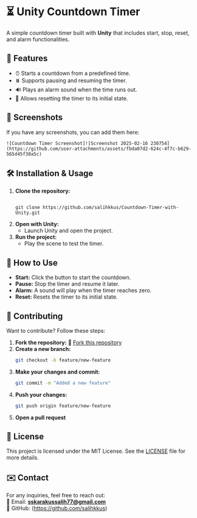 # ⏳ Unity Countdown Timer  

A simple countdown timer built with **Unity** that includes start, stop, reset, and alarm functionalities.  

## 🚀 Features  
- ⏰ Starts a countdown from a predefined time.  
- ⏸️ Supports pausing and resuming the timer.  
- 🔊 Plays an alarm sound when the time runs out.  
- 🔄 Allows resetting the timer to its initial state.  

## 📸 Screenshots  
If you have any screenshots, you can add them here:  
```
![Countdown Timer Screenshot]![Screenshot 2025-02-16 230754](https://github.com/user-attachments/assets/fbda07d2-624c-4f7c-b629-565d45f30a5c)

```

## 🛠️ Installation & Usage  
1. **Clone the repository:**  
   ```sh!

   git clone https://github.com/salihkkus/Countdown-Timer-with-Unity.git
   ```
2. **Open with Unity:**  
   - Launch Unity and open the project.  
3. **Run the project:**  
   - Play the scene to test the timer.  

## 📝 How to Use  
- **Start:** Click the button to start the countdown.  
- **Pause:** Stop the timer and resume it later.  
- **Alarm:** A sound will play when the timer reaches zero.  
- **Reset:** Resets the timer to its initial state.  

## 🔧 Contributing  
Want to contribute? Follow these steps:  
1. **Fork the repository:** 📌 [Fork this repository](https://github.com/salihkkus/Countdown-Timer-with-Unity/fork)  
2. **Create a new branch:**  
   ```sh
   git checkout -b feature/new-feature
   ```
3. **Make your changes and commit:**  
   ```sh
   git commit -m "Added a new feature"
   ```
4. **Push your changes:**  
   ```sh
   git push origin feature/new-feature
   ```
5. **Open a pull request**  

## 📄 License  
This project is licensed under the MIT License. See the [LICENSE](LICENSE) file for more details.  

## ✉️ Contact  
For any inquiries, feel free to reach out:  
📧 Email: **sskarakussalih77@gmail.com**  
🔗 GitHub: (https://github.com/salihkkus)  
